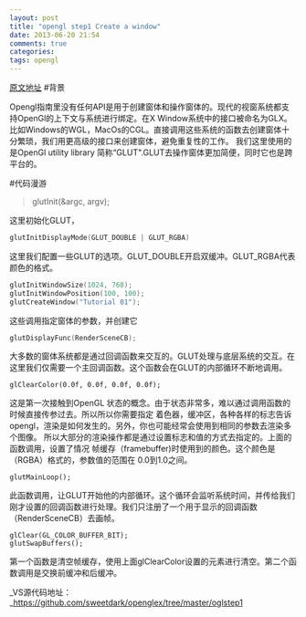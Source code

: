 ```yaml
---
layout: post
title: "opengl step1 Create a window"
date: 2013-06-20 21:54
comments: true
categories: 
tags: opengl
---
```

[原文地址](http://ogldev.atspace.co.uk/www/tutorial01/tutorial01.html)
#背景

Opengl指南里没有任何API是用于创建窗体和操作窗体的。现代的视窗系统都支持OpenGl的上下文与系统进行绑定。在X Window系统中的接口被命名为GLX。比如Windows的WGL，MacOs的CGL。直接调用这些系统的函数去创建窗体十分繁琐，我们用更高级的接口来创建窗体，避免重复性的工作。
我们这里使用的是OpenGl utility library 简称“GLUT".GLUT去操作窗体更加简便，同时它也是跨平台的。

#代码漫游 
> glutInit(&argc, argv);

这里初始化GLUT，

``` c
glutInitDisplayMode(GLUT_DOUBLE | GLUT_RGBA)
```
这里我们配置一些GLUT的选项。GLUT\_DOUBLE开启双缓冲。GLUT\_RGBA代表颜色的格式。

``` c
glutInitWindowSize(1024, 768);
glutInitWindowPosition(100, 100);
glutCreateWindow("Tutorial 01");
```
这些调用指定窗体的参数，并创建它
``` c
glutDisplayFunc(RenderSceneCB);
```
大多数的窗体系统都是通过回调函数来交互的。GLUT处理与底层系统的交互。在这里我们仅需要一个主回调函数。这个函数会在GLUT的内部循环不断地调用。
``` 
glClearColor(0.0f, 0.0f, 0.0f, 0.0f);
```
这是第一次接触到OpenGL 状态的概念。由于状态非常多，难以通过调用函数的时候直接传参过去。所以所以你需要指定
着色器，缓冲区，各种各样的标志告诉opengl，渲染是如何发生的。另外，你也可能经常会使用到相同的参数去渲染多个图像。
所以大部分的渲染操作都是通过设置标志和值的方式去指定的。上面的函数调用，设置了情况 帧缓存（framebuffer)时使用到的颜色。这个颜色是（RGBA）格式的，参数值的范围在
0.0到1.0之间。
``` 
glutMainLoop();
```
此函数调用，让GLUT开始他的内部循环。这个循环会监听系统时间，并传给我们刚才设置的回调函数进行处理。我们只注册了一个用于显示的回调函数（RenderSceneCB）去画帧。
```
glClear(GL_COLOR_BUFFER_BIT);
glutSwapBuffers();
```
第一个函数是清空帧缓存，使用上面glClearColor设置的元素进行清空。第二个函数调用是交换前缓冲和后缓冲。

_VS源代码地址：_https://github.com/sweetdark/openglex/tree/master/oglstep1

